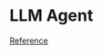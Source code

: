 # LLM Agent

[Reference](https://github.com/avrabyt/OpenAI-WebApps-Youtube-Tutorial/blob/main/One-Prompt-Charts/README.md)